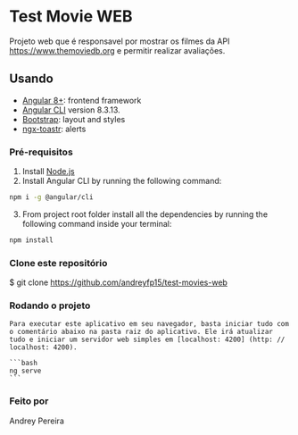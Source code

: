 # Test Movie WEB

Projeto web que é responsavel por mostrar os filmes da API https://www.themoviedb.org e permitir realizar avaliações.

## Usando

* [Angular 8+](https://angular.io): frontend framework
* [Angular CLI](https://github.com/angular/angular-cli) version 8.3.13.
* [Bootstrap](http://www.getbootstrap.com): layout and styles
* [ngx-toastr](https://www.npmjs.com/package/ngx-toastr): alerts

### Pré-requisitos

1. Install [Node.js](https://nodejs.org)
2. Install Angular CLI by running the following command:
  ```bash
  npm i -g @angular/cli
  ```
3. From project root folder install all the dependencies by running the following command inside your terminal:
  ```bash
  npm install
  ```

### Clone este repositório

$ git clone <https://github.com/andreyfp15/test-movies-web>

### Rodando o projeto
  
    Para executar este aplicativo em seu navegador, basta iniciar tudo com o comentário abaixo na pasta raiz do aplicativo. Ele irá atualizar tudo e iniciar um servidor web simples em [localhost: 4200] (http: // localhost: 4200).

    ```bash
    ng serve
    ```

### Feito por
  Andrey Pereira







